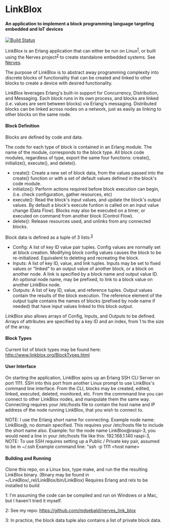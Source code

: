 # LinkBlox #

#### An application to implement a block programming language targeting embedded and IoT devices ####

[![Build Status](https://travis-ci.org/mdsebald/LinkBlox.png?branch=master)](https://travis-ci.org/mdsebald/LinkBlox)

LinkBlox is an Erlang application that can either be run on Linux<sup>[1](#fn01)</sup>, or built using the Nerves project<sup>[2](#fn02)</sup> to create standalone embedded systems.  See [Nerves](http://nerves-project.org/ "Nerves Project").

The purpose of LinkBlox is to abstract away programming complexity into discrete blocks of functionality that can be created and linked to other blocks to create a device with desired functionality.

LinkBlox leverages Erlang's built-in support for Concurrency, Distribution, and Messaging.  Each block runs in its own process, and blocks are linked (i.e. values are sent between blocks) via Erlang's messaging. Distributed blocks can be linked across nodes on a network, just as easily as linking to other blocks on the same node.

#### Block Definition ####

Blocks are defined by code and data.

The code for each type of block is contained in an Erlang module.  The name of the module, corresponds to the block type.  All block code modules, regardless of type, export the same four functions: create(), initialize(), execute(), and delete().

- create(): Create a new set of block data, from the values passed into the create() function or with a set of default values defined in the block's code module.
- initialize(): Perform actions required before block execution can begin, (i.e. check configuration, gather resources, etc)
- execute(): Read the block's input values, and update the block's output values. By default a block's execute funtion is called on an input value change (Data Flow).  Blocks may also be executed on a timer, or executed on command from another block (Control Flow).
- delete(): Release resources used, and unlinks from any connected blocks.

Block data is defined as a tuple of 3 lists:<sup>[3](#fn03)</sup>
 - Config: A list of key ID value pair tuples. Config values are normally set at block creation.  Modifying block config values causes the block to be re-initialized.  Equivalent to deleting and recreating the block.
 - Inputs: A list of key ID, value, and link tuples. Inputs may be set to fixed values or "linked" to an output value of another block, or a block on another node.  A link is specified by a block name and output value ID. An optional node name, may be prefixed, to link to a block value on another LinkBlox node.
 - Outputs: A list of key ID, value, and reference tuples. Output values contain the results of the block execution.  The reference element of the output tuple contains the names of blocks (prefixed by node name if needed) that have input values linked to this block output.
 
 LinkBlox also allows arrays of Config, Inputs, and Outputs to be defined.  Arrays of attributes are specified by a key ID and an index, from 1 to the size of the array.
 
#### Block Types ####

Current list of block types may be found here: http://www.linkblox.org/BlockTypes.html
 
#### User Interface ####

On starting the application, LinkBlox spins up an Erlang SSH CLI Server on port 1111.  SSH into this port from another Linux prompt to use LinkBlox's command line interface. From the CLI, blocks may be created, edited, linked, executed, deleted, monitored, etc. From the commmand line you can connect to other LinkBlox nodes, and manipulate them the same way. Connecting requires your /etc/hosts file to contain the host name and IP address of the node running LinkBlox, that you wish to connect to.  

NOTE: I use the Erlang short name for connecting.  Example node name:  LinkBlox@<hostname>,  no domain specified.  This requires your /etc/hosts file to include the short name also.  Example: for the node name LinkBlox@raspi-3,  you would need a line in your /etc/hosts file like this:  192.168.1.140  raspi-3,  
NOTE: To use SSH requires setting up a Public / Private key pair, assumed to be in ~/.ssh 
Example command line:  "ssh  -p 1111  \<host name\>

#### Building and Running ####

Clone this repo, on a Linux box, type make, and run the the resulting LinkBlox binary.  (Binary may be found in ~/LinkBlox/_rel/LinkBlox/bin/LinkBlox)
Requires Erlang and relx to be installed to build

<a name="fn01">1</a>: I'm assuming the code can be compiled and run on Windows or a Mac, but I haven't tried it myself.

<a name="fn02">2</a>: See my repo: https://github.com/mdsebald/nerves_link_blox

<a name="fn03">3</a>: In practice, the block data tuple also contains a list of private block data.
